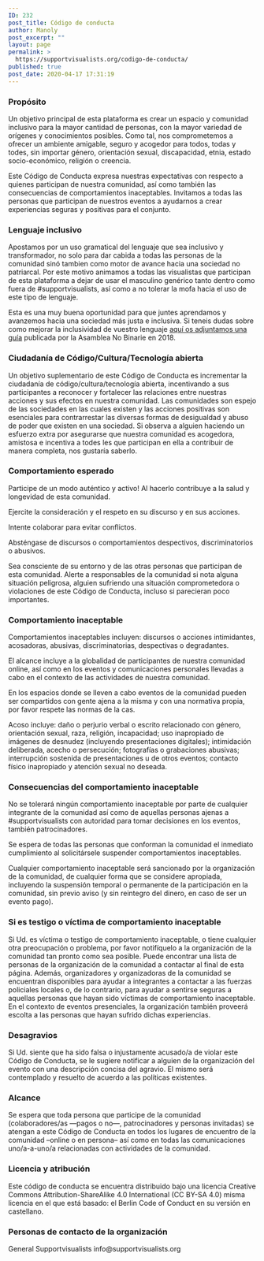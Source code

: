 ```yaml
---
ID: 232
post_title: Código de conducta
author: Manoly
post_excerpt: ""
layout: page
permalink: >
  https://supportvisualists.org/codigo-de-conducta/
published: true
post_date: 2020-04-17 17:31:19
---
```

<h3>Propósito</h3>
Un objetivo principal de esta plataforma es crear un espacio y comunidad inclusivo para la mayor cantidad de personas, con la mayor variedad de orígenes y conocimientos posibles. Como tal, nos comprometemos a ofrecer un ambiente amigable, seguro y acogedor para todos, todas y todes, sin importar género, orientación sexual, discapacidad, etnia, estado socio-económico, religión o creencia.

Este Código de Conducta expresa nuestras expectativas con respecto a quienes participan de nuestra comunidad, así como también las consecuencias de comportamientos inaceptables. Invitamos a todas las personas que participan de nuestros eventos a ayudarnos a crear experiencias seguras y positivas para el conjunto.
<h3>Lenguaje inclusivo</h3>
Apostamos por un uso gramatical del lenguaje que sea inclusivo y transformador, no solo para dar cabida a todas las personas de la comunidad sinó tambien como motor de avance hacia una sociedad no patriarcal. Por este motivo animamos a todas las visualistas que participan de esta plataforma a dejar de usar el masculino genérico tanto dentro como fuera de #supportvisualists, así como a no tolerar la mofa hacia el uso de este tipo de lenguaje.

Esta es una muy buena oportunidad para que juntes aprendamos y avanzemos hacia una sociedad más justa e inclusiva. Si teneis dudas sobre como mejorar la inclusividad de vuestro lenguaje <a href="https://supportvisualists.org/wp-content/uploads/2020/04/Lenguaje-Inclusivo_-Guía-de-uso.pdf">aquí os adjuntamos una guía</a> publicada por la Asamblea No Binarie en 2018.
<h3>Ciudadanía de Código/Cultura/Tecnología abierta</h3>
Un objetivo suplementario de este Código de Conducta es incrementar la ciudadanía de código/cultura/tecnología abierta, incentivando a sus participantes a reconocer y fortalecer las relaciones entre nuestras acciones y sus efectos en nuestra comunidad. Las comunidades son espejo de las sociedades en las cuales existen y las acciones positivas son esenciales para contrarrestar las diversas formas de desigualdad y abuso de poder que existen en una sociedad. Si observa a alguien haciendo un esfuerzo extra por asegurarse que nuestra comunidad es acogedora, amistosa e incentiva a todes les que participan en ella a contribuir de manera completa, nos gustaría saberlo.
<h3>Comportamiento esperado</h3>
Participe de un modo auténtico y activo!
Al hacerlo contribuye a la salud y longevidad de esta comunidad.

Ejercite la consideración y el respeto en su discurso y en sus acciones.

Intente colaborar para evitar conflictos.

Absténgase de discursos o comportamientos despectivos, discriminatorios o abusivos.

Sea consciente de su entorno y de las otras personas que participan de esta comunidad. Alerte a responsables de la comunidad si nota alguna situación peligrosa, alguien sufriendo una situación comprometedora o violaciones de este Código de Conducta, incluso si parecieran poco importantes.
<h3>Comportamiento inaceptable</h3>
Comportamientos inaceptables incluyen: discursos o acciones intimidantes, acosadoras, abusivas, discriminatorias, despectivas o degradantes.

El alcance incluye a la globalidad de participantes de nuestra comunidad online, así como en los eventos y comunicaciones personales llevadas a cabo en el contexto de las actividades de nuestra comunidad.

En los espacios donde se lleven a cabo eventos de la comunidad pueden ser compartidos con gente ajena a la misma y con una normativa propia, por favor respete las normas de la cas.

Acoso incluye: daño o perjurio verbal o escrito relacionado con género, orientación sexual, raza, religión, incapacidad; uso inapropiado de imágenes de desnudez (incluyendo presentaciones digitales); intimidación deliberada, acecho o persecución; fotografías o grabaciones abusivas; interrupción sostenida de presentaciones u de otros eventos; contacto físico inapropiado y atención sexual no deseada.
<h3>Consecuencias del comportamiento inaceptable</h3>
No se tolerará ningún comportamiento inaceptable por parte de cualquier integrante de la comunidad así como de aquellas personas ajenas a #supportvisualists con autoridad para tomar decisiones en los eventos, también patrocinadores.

Se espera de todas las personas que conforman la comunidad el inmediato cumplimiento al solicitársele suspender comportamientos inaceptables.

Cualquier comportamiento inaceptable será sancionado por la organización de la comunidad, de cualquier forma que se considere apropiada, incluyendo la suspensión temporal o permanente de la participación en la comunidad, sin previo aviso (y sin reintegro del dinero, en caso de ser un evento pago).
<h3>Si es testigo o víctima de comportamiento inaceptable</h3>
Si Ud. es víctima o testigo de comportamiento inaceptable, o tiene cualquier otra preocupación o problema, por favor notifíquelo a la organización de la comunidad tan pronto como sea posible. Puede encontrar una lista de personas de la organización de la comunidad a contactar al final de esta página.
Además, organizadores y organizadoras de la comunidad se encuentran disponibles para ayudar a integrantes a contactar a las fuerzas policiales locales o, de lo contrario, para ayudar a sentirse seguras a aquellas personas que hayan sido víctimas de comportamiento inaceptable. En el contexto de eventos presenciales, la organización también proveerá escolta a las personas que hayan sufrido dichas experiencias.
<h3>Desagravios</h3>
Si Ud. siente que ha sido falsa o injustamente acusado/a de violar este Código de Conducta, se le sugiere notificar a alguien de la organización del evento con una descripción concisa del agravio. El mismo será contemplado y resuelto de acuerdo a las políticas existentes.
<h3>Alcance</h3>
Se espera que toda persona que participe de la comunidad (colaboradores/as —pagos o no—, patrocinadores y personas invitadas) se atengan a este Código de Conducta en todos los lugares de encuentro de la comunidad –online o en persona– así como en todas las comunicaciones uno/a-a-uno/a relacionadas con actividades de la comunidad.
<h3>Licencia y atribución</h3>
Este código de conducta se encuentra distribuido bajo una licencia Creative Commons Attribution-ShareAlike 4.0 International (CC BY-SA 4.0) misma licencia en el que está basado: el Berlin Code of Conduct en su versión en castellano.
<h3>Personas de contacto de la organización</h3>
General Supportvisualists info@supportvisualists.org